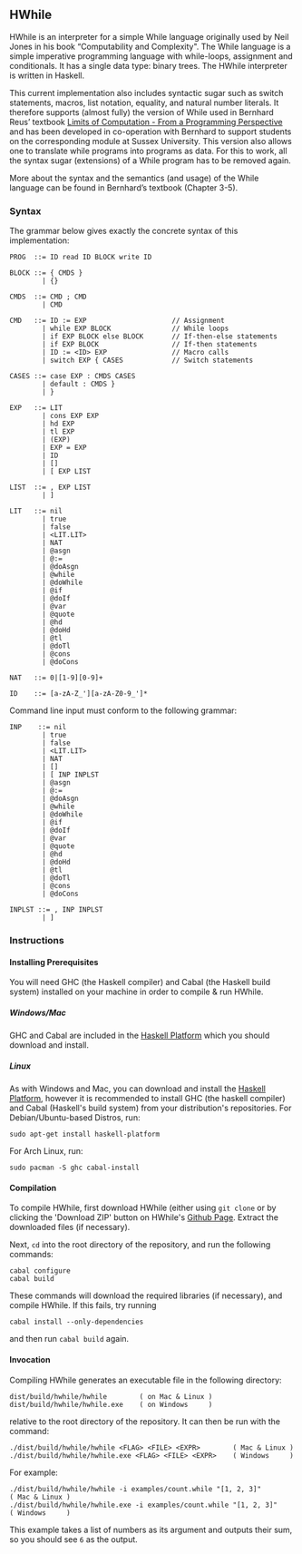 ## HWhile
HWhile is an interpreter for a simple While language originally used by Neil
Jones in his book “Computability and Complexity". The While language is a simple
imperative programming language with while-loops, assignment and conditionals.
It has a single data type: binary trees. The HWhile interpreter is written in
Haskell.

This current implementation also includes syntactic sugar such as switch
statements, macros, list notation, equality, and natural number literals. It
therefore supports (almost fully) the version of While used in Bernhard Reus’
textbook [Limits of Computation - From a Programming Perspective](http:limits.bernhardreus.com)
and has been developed in co-operation with Bernhard to support students on the
corresponding module at Sussex University.
This version also allows one to translate while programs into programs as data.
For this to work,  all the syntax sugar (extensions) of a While program has to
be removed again.

More about the syntax and the semantics (and usage) of the While language can be
found in Bernhard’s textbook (Chapter 3-5).

### Syntax
The grammar below gives exactly the concrete syntax of this implementation:

    PROG  ::= ID read ID BLOCK write ID
    
    BLOCK ::= { CMDS }
            | {}

    CMDS  ::= CMD ; CMD
            | CMD

    CMD   ::= ID := EXP                     // Assignment
            | while EXP BLOCK               // While loops
            | if EXP BLOCK else BLOCK       // If-then-else statements
            | if EXP BLOCK                  // If-then statements
            | ID := <ID> EXP                // Macro calls
            | switch EXP { CASES            // Switch statements

    CASES ::= case EXP : CMDS CASES
            | default : CMDS }
            | }

    EXP   ::= LIT
            | cons EXP EXP
            | hd EXP
            | tl EXP
            | (EXP)
            | EXP = EXP
            | ID
            | []
            | [ EXP LIST

    LIST  ::= , EXP LIST
            | ]
          
    LIT   ::= nil
            | true
            | false
            | <LIT.LIT>
            | NAT
            | @asgn
            | @:=
            | @doAsgn
            | @while
            | @doWhile
            | @if
            | @doIf
            | @var
            | @quote
            | @hd
            | @doHd
            | @tl
            | @doTl
            | @cons
            | @doCons
          
    NAT   ::= 0|[1-9][0-9]+
          
    ID    ::= [a-zA-Z_'][a-zA-Z0-9_']*

Command line input must conform to the following grammar:

    INP    ::= nil
            | true
            | false
            | <LIT.LIT>
            | NAT
            | []
            | [ INP INPLST
            | @asgn
            | @:=
            | @doAsgn
            | @while
            | @doWhile
            | @if
            | @doIf
            | @var
            | @quote
            | @hd
            | @doHd
            | @tl
            | @doTl
            | @cons
            | @doCons

    INPLST ::= , INP INPLST
            | ]

### Instructions
#### Installing Prerequisites
You will need GHC (the Haskell compiler) and Cabal (the Haskell build system)
installed on your machine in order to compile & run HWhile.
##### Windows/Mac
GHC and Cabal are included in the
[Haskell Platform](http://www.haskell.org/platform/) which you should download
and install.
##### Linux
As with Windows and Mac, you can download and install the
[Haskell Platform](http://www.haskell.org/platform/), however it is recommended
to install GHC (the haskell compiler) and Cabal (Haskell's build system) from
your distribution's repositories. For Debian/Ubuntu-based Distros, run:

    sudo apt-get install haskell-platform

For Arch Linux, run:

    sudo pacman -S ghc cabal-install

#### Compilation
To compile HWhile, first download HWhile (either using `git clone` or by
clicking the 'Download ZIP' button on HWhile's
[Github Page](https://github.com/alexj136/hwhile). Extract the downloaded files
(if necessary).

Next, `cd` into the root directory of the repository, and run the following
commands:

    cabal configure
    cabal build

These commands will download the required libraries (if necessary), and
compile HWhile. If this fails, try running

    cabal install --only-dependencies

and then run `cabal build` again.

#### Invocation
Compiling HWhile generates an executable file in the following directory:

    dist/build/hwhile/hwhile        ( on Mac & Linux )
    dist/build/hwhile/hwhile.exe    ( on Windows     )

relative to the root directory of the repository. It can then be run with the
command:

    ./dist/build/hwhile/hwhile <FLAG> <FILE> <EXPR>        ( Mac & Linux )
    ./dist/build/hwhile/hwhile.exe <FLAG> <FILE> <EXPR>    ( Windows     )

For example:

    ./dist/build/hwhile/hwhile -i examples/count.while "[1, 2, 3]"         ( Mac & Linux )
    ./dist/build/hwhile/hwhile.exe -i examples/count.while "[1, 2, 3]"     ( Windows     )

This example takes a list of numbers as its argument and outputs their sum, so
you should see `6` as the output.
